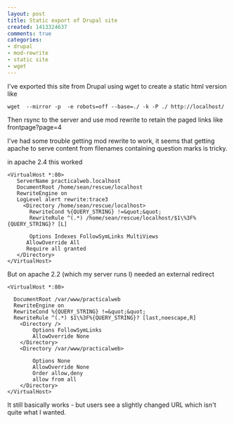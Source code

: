 ```yaml
---
layout: post
title: Static export of Drupal site
created: 1413324637
comments: true
categories:
- drupal
- mod-rewrite
- static site
- wget
---
```

I've exported this site from Drupal using wget to create a static html version like

    wget  --mirror -p  -e robots=off --base=./ -k -P ./ http://localhost/

Then rsync to the server and use mod rewrite to retain the paged links like frontpage?page=4

I've had some trouble getting mod rewrite to work, it seems that getting apache to serve content from filenames containing question marks is tricky.

in apache 2.4 this worked

```ApacheConf
<VirtualHost *:80>
   ServerName practicalweb.localhost
   DocumentRoot /home/sean/rescue/localhost
   RewriteEngine on
   LogLevel alert rewrite:trace3
     <Directory /home/sean/rescue/localhost>
       RewriteCond %{QUERY_STRING} !=&quot;&quot;
       RewriteRule ^(.*) /home/sean/rescue/localhost/$1\%3F%{QUERY_STRING}? [L]
  
       Options Indexes FollowSymLinks MultiViews
      AllowOverride All
      Require all granted
   </Directory>
</VirtualHost>
```

But on apache 2.2 (which my server runs I) needed an external redirect


```ApacheConf
<VirtualHost *:80>

  DocumentRoot /var/www/practicalweb
  RewriteEngine on
  RewriteCond %{QUERY_STRING} !=&quot;&quot;
  RewriteRule ^(.*) $1\%3F%{QUERY_STRING}? [last,noescape,R]
	<Directory />
		Options FollowSymLinks
		AllowOverride None
	</Directory>
	<Directory /var/www/practicalweb>

		Options None
		AllowOverride None
		Order allow,deny
		allow from all
	</Directory>
</VirtualHost>
```

It still basically works - but users see a slightly changed URL which isn't quite what I wanted.
